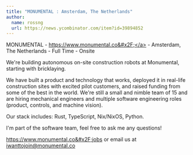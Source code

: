 ```yaml
---
title: "MONUMENTAL : Amsterdam, The Netherlands"
author:
  name: rossng
  url: https://news.ycombinator.com/item?id=39894852
---
```

MONUMENTAL - <a href="https:&#x2F;&#x2F;www.monumental.co&#x2F;" rel="nofollow">https:&#x2F;&#x2F;www.monumental.co&#x2F;</a> - Amsterdam, The Netherlands - Full Time - Onsite

We&#x27;re building autonomous on-site construction robots at Monumental, starting with bricklaying.

We have built a product and technology that works, deployed it in real-life construction sites with excited pilot customers, and raised funding from some of the best in the world. We&#x27;re still a small and nimble team of 15 and are hiring mechanical engineers and multiple software engineering roles (product, controls, and machine vision).

Our stack includes: Rust, TypeScript, Nix&#x2F;NixOS, Python.

I&#x27;m part of the software team, feel free to ask me any questions!

<a href="https:&#x2F;&#x2F;www.monumental.co&#x2F;jobs" rel="nofollow">https:&#x2F;&#x2F;www.monumental.co&#x2F;jobs</a> or email us at iwanttojoin@monumental.co
